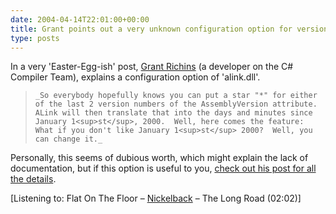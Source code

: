 ```yaml
---
date: 2004-04-14T22:01:00+00:00
title: Grant points out a very unknown configuration option for version numbers...
type: posts
---
```

In a very 'Easter-Egg-ish' post, [Grant Richins](http://blogs.msdn.com/grantri) (a developer on the C# Compiler Team), explains a configuration option of 'alink.dll'.

<blockquote dir="ltr" style="MARGIN-RIGHT: 0px">

    _So everybody hopefully knows you can put a star "*" for either of the last 2 version numbers of the AssemblyVersion attribute.  ALink will then translate that into the days and minutes since January 1<sup>st</sup>, 2000.  Well, here comes the feature: What if you don't like January 1<sup>st</sup> 2000?  Well, you can change it._

</blockquote>

Personally, this seems of dubious worth, which might explain the lack of documentation, but if this option is useful to you, [check out his post for all the details](http://blogs.msdn.com/grantri/archive/2004/04/13/112837.aspx).


  [Listening to: Flat On The Floor – [Nickelback](http://www.windowsmedia.com/mg/search.asp?srch=Nickelback===) – The Long Road (02:02)]
